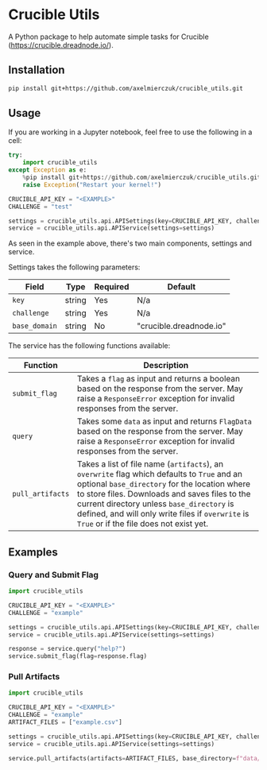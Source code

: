# Crucible Utils

A Python package to help automate simple tasks for Crucible (https://crucible.dreadnode.io/).

## Installation 

```bash
pip install git+https://github.com/axelmierczuk/crucible_utils.git
```

## Usage

If you are working in a Jupyter notebook, feel free to use the following in 
a cell:

```python
try:
    import crucible_utils
except Exception as e:
    %pip install git+https://github.com/axelmierczuk/crucible_utils.git
    raise Exception("Restart your kernel!")

CRUCIBLE_API_KEY = "<EXAMPLE>"
CHALLENGE = "test"

settings = crucible_utils.api.APISettings(key=CRUCIBLE_API_KEY, challenge=CHALLENGE)
service = crucible_utils.api.APIService(settings=settings)
```

As seen in the example above, there's two main components, settings and service.

Settings takes the following parameters:

| Field         | Type   | Required | Default                 |
|---------------|--------|----------|-------------------------|
| `key`         | string | Yes      | N/a                     |
| `challenge`   | string | Yes      | N/a                     |
| `base_domain` | string | No       | "crucible.dreadnode.io" |

The service has the following functions available:

| Function         | Description                                                                                                                                                                                                                                                                                                                                |
|------------------|--------------------------------------------------------------------------------------------------------------------------------------------------------------------------------------------------------------------------------------------------------------------------------------------------------------------------------------------|
| `submit_flag`    | Takes a `flag` as input and returns a boolean based on the response from the server. May raise a `ResponseError` exception for invalid responses from the server.                                                                                                                                                                          |
| `query`          | Takes some `data` as input and returns `FlagData` based on the response from the server. May raise a `ResponseError` exception for invalid responses from the server.                                                                                                                                                                      |
| `pull_artifacts` | Takes a list of file name (`artifacts`), an `overwrite` flag which defaults to `True` and an optional `base_directory` for the location where to store files. Downloads and saves files to the current directory unless `base_directory` is defined, and will only write files if `overwrite` is `True` or if the file does not exist yet. |

## Examples

### Query and Submit Flag

```python
import crucible_utils

CRUCIBLE_API_KEY = "<EXAMPLE>"
CHALLENGE = "example"

settings = crucible_utils.api.APISettings(key=CRUCIBLE_API_KEY, challenge=CHALLENGE)
service = crucible_utils.api.APIService(settings=settings)

response = service.query("help?")
service.submit_flag(flag=response.flag)
```

### Pull Artifacts

```python
import crucible_utils

CRUCIBLE_API_KEY = "<EXAMPLE>"
CHALLENGE = "example"
ARTIFACT_FILES = ["example.csv"]

settings = crucible_utils.api.APISettings(key=CRUCIBLE_API_KEY, challenge=CHALLENGE)
service = crucible_utils.api.APIService(settings=settings)

service.pull_artifacts(artifacts=ARTIFACT_FILES, base_directory=f"data/{CHALLENGE}", overwrite=False)
```
